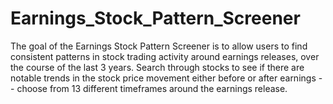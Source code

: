 # Earnings_Stock_Pattern_Screener
 The goal of the Earnings Stock Pattern Screener is to allow users to find consistent patterns in stock trading activity around earnings releases, over the course of the last 3 years. Search through stocks to see if there are notable trends in the stock price movement either before or after earnings -- choose from 13 different timeframes around the earnings release.
